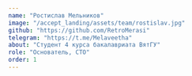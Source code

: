 ```yaml
---
name: "Ростислав Мельников"
image: "/accept_landing/assets/team/rostislav.jpg"
github: "https://github.com/RetroMerasi"
telegram: "https://t.me/Melaveetha"
about: "Студент 4 курса бакалавриата ВятГУ"
role: "Основатель, CTO"
order: 1
---
```

